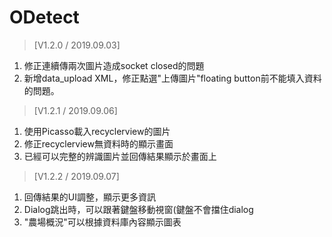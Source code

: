 # ODetect

> [V1.2.0 / 2019.09.03]
1. 修正連續傳兩次圖片造成socket closed的問題
2. 新增data_upload XML，修正點選"上傳圖片"floating button前不能填入資料的問題。

> [V1.2.1 / 2019.09.06]
1. 使用Picasso載入recyclerview的圖片
2. 修正recyclerview無資料時的顯示畫面
3. 已經可以完整的辨識圖片並回傳結果顯示於畫面上

> [V1.2.2 / 2019.09.07]
1. 回傳結果的UI調整，顯示更多資訊
2. Dialog跳出時，可以跟著鍵盤移動視窗(鍵盤不會擋住dialog
3. "農場概況"可以根據資料庫內容顯示圖表